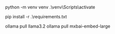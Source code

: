 python -m venv venv
.\venv\Scripts\activate

pip install -r .\requirements.txt

ollama pull llama3.2
ollama pull mxbai-embed-large